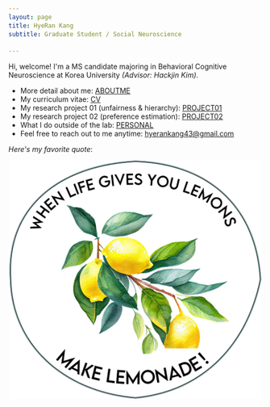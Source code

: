 ```yaml
---
layout: page
title: HyeRan Kang
subtitle: Graduate Student / Social Neuroscience

---
```


Hi, welcome!
I'm a MS candidate majoring in Behavioral Cognitive Neuroscience at Korea University <i>(Advisor: Hackjin Kim)</i>. 
- More detail about me: <a href="/aboutme">ABOUTME</a>
- My curriculum vitae: <a href="files/HyeranKang_CV_230515.pdf">CV</a>
- My research project 01 (unfairness & hierarchy): <a href="pages/project01">PROJECT01</a>
- My research project 02 (preference estimation): <a href="pages/project02">PROJECT02</a>
- What I do outside of the lab: <a href="pages/personal">PERSONAL</a>
- Feel free to reach out to me anytime: <hyerankang43@gmail.com>

<i>Here's my favorite quote</i>:
<center><img src="/photo/lemonade.jpg" width="500" align="center"/></center>
